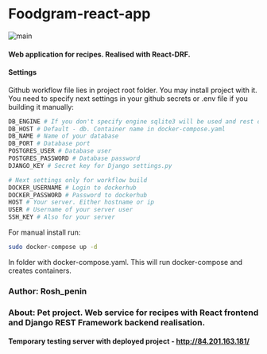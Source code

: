 # Foodgram-react-app
![main](https://github.com/rosh-penin/foodgram-project-react/actions/workflows/foodgram-workflow.yml/badge.svg)
#### Web application for recipes. Realised with React-DRF.

#### Settings
Github workflow file lies in project root folder. You may install project with it.
You need to specify next settings in your github secrets or .env file if you building it manually:  
```sh
DB_ENGINE # If you don't specify engine sqlite3 will be used and rest of the database related settings ignored.
DB_HOST # Default - db. Container name in docker-compose.yaml
DB_NAME # Name of your database
DB_PORT # Database port
POSTGRES_USER # Database user
POSTGRES_PASSWORD # Database password
DJANGO_KEY # Secret key for Django settings.py  

# Next settings only for workflow build
DOCKER_USERNAME # Login to dockerhub
DOCKER_PASSWORD # Password to dockerhub 
HOST # Your server. Either hostname or ip
USER # Username of your server user
SSH_KEY # Also for your server
```
For manual install run:
```sh
sudo docker-compose up -d
```
In folder with docker-compose.yaml.
This will run docker-compose and creates containers.  

### Author: Rosh_penin
### About: Pet project. Web service for recipes with React frontend and Django REST Framework backend realisation.
#### Temporary testing server with deployed project - http://84.201.163.181/